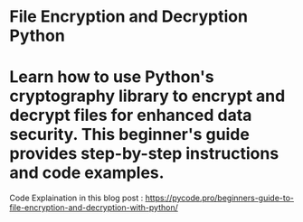 # File Encryption and Decryption Python
# Learn how to use Python's cryptography library to encrypt and decrypt files for enhanced data security. This beginner's guide provides step-by-step instructions and code examples.
Code Explaination in this blog post : https://pycode.pro/beginners-guide-to-file-encryption-and-decryption-with-python/
